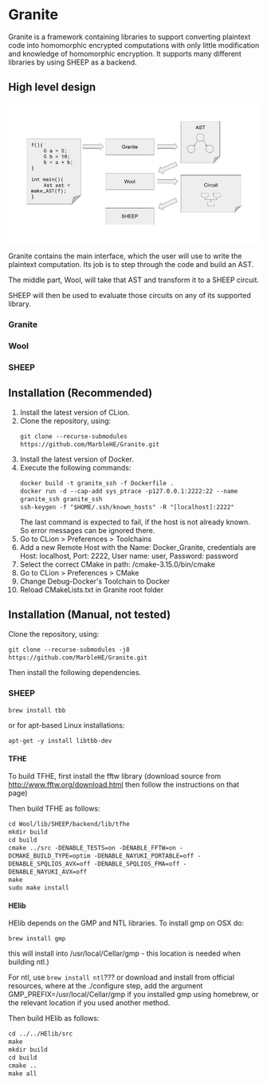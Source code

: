 # Granite

Granite is a framework containing libraries to support converting plaintext code into homomorphic encrypted computations with only little modification and knowledge of homomorphic encryption. It supports many different libraries by using SHEEP as a backend.

## High level design
![High level design](hld.jpg?raw=true "High level design")

Granite contains the main interface, which the user will use to write the plaintext computation. Its job is to step through the code and build an AST.

The middle part, Wool, will take that AST and transform it to a SHEEP circuit.

SHEEP will then be used to evaluate those circuits on any of its supported library.

### Granite

### Wool

### SHEEP

## Installation (Recommended)
1. Install the latest version of CLion.
2. Clone the repository, using:
   ```
   git clone --recurse-submodules https://github.com/MarbleHE/Granite.git
   ```
3. Install the latest version of Docker.
4. Execute the following commands:
    ```
    docker build -t granite_ssh -f Dockerfile .
    docker run -d --cap-add sys_ptrace -p127.0.0.1:2222:22 --name granite_ssh granite_ssh
    ssh-keygen -f "$HOME/.ssh/known_hosts" -R "[localhost]:2222"
    ```
    The last command is expected to fail, if the host is not already known. So error messages can be ignored there.
5. Go to CLion > Preferences > Toolchains
6. Add a new Remote Host with the Name: Docker_Granite, credentials are Host: localhost, Port: 2222, User name: user, Password: password
7. Select the correct CMake in path: /cmake-3.15.0/bin/cmake
8. Go to CLion > Preferences > CMake
9. Change Debug-Docker's Toolchain to Docker
10. Reload CMakeLists.txt in Granite root folder
## Installation (Manual, not tested)
Clone the repository, using:
```
git clone --recurse-submodules -j8 https://github.com/MarbleHE/Granite.git
```
Then install the following dependencies.
### SHEEP
```
brew install tbb
```

or for apt-based Linux installations:
```
apt-get -y install libtbb-dev
```
#### TFHE
To build TFHE, first install the fftw library (download source from http://www.fftw.org/download.html then follow the instructions on that page)

Then build TFHE as follows:
```
cd Wool/lib/SHEEP/backend/lib/tfhe
mkdir build
cd build
cmake ../src -DENABLE_TESTS=on -DENABLE_FFTW=on -DCMAKE_BUILD_TYPE=optim -DENABLE_NAYUKI_PORTABLE=off -DENABLE_SPQLIOS_AVX=off -DENABLE_SPQLIOS_FMA=off -DENABLE_NAYUKI_AVX=off
make
sudo make install
```

#### HElib
HElib depends on the GMP and NTL libraries. To install gmp on OSX do:
```
brew install gmp
```

this will install into /usr/local/Cellar/gmp - this location is needed when building ntl.)

For ntl, use `brew install ntl`??? or download and install from official resources, where at the ./configure step, add the argument GMP_PREFIX=/usr/local/Cellar/gmp if you installed gmp using homebrew, or the relevant location if you used another method.

Then build HElib as follows:
```
cd ../../HElib/src
make
mkdir build
cd build
cmake ..
make all
```
